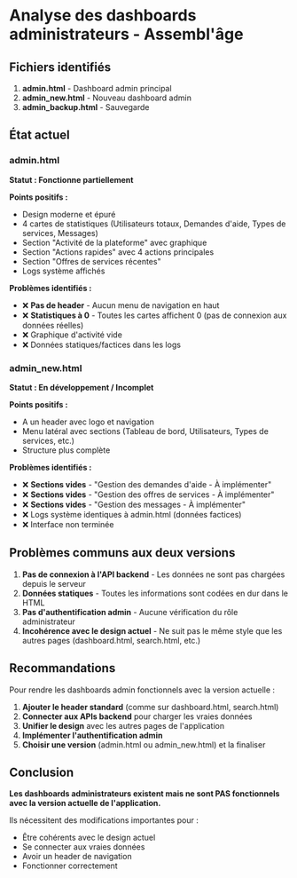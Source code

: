 # Analyse des dashboards administrateurs - Assembl'âge

## Fichiers identifiés

1. **admin.html** - Dashboard admin principal
2. **admin_new.html** - Nouveau dashboard admin
3. **admin_backup.html** - Sauvegarde

## État actuel

### admin.html
**Statut : Fonctionne partiellement**

**Points positifs :**
- Design moderne et épuré
- 4 cartes de statistiques (Utilisateurs totaux, Demandes d'aide, Types de services, Messages)
- Section "Activité de la plateforme" avec graphique
- Section "Actions rapides" avec 4 actions principales
- Section "Offres de services récentes"
- Logs système affichés

**Problèmes identifiés :**
- ❌ **Pas de header** - Aucun menu de navigation en haut
- ❌ **Statistiques à 0** - Toutes les cartes affichent 0 (pas de connexion aux données réelles)
- ❌ Graphique d'activité vide
- ❌ Données statiques/factices dans les logs

### admin_new.html
**Statut : En développement / Incomplet**

**Points positifs :**
- A un header avec logo et navigation
- Menu latéral avec sections (Tableau de bord, Utilisateurs, Types de services, etc.)
- Structure plus complète

**Problèmes identifiés :**
- ❌ **Sections vides** - "Gestion des demandes d'aide - À implémenter"
- ❌ **Sections vides** - "Gestion des offres de services - À implémenter"
- ❌ **Sections vides** - "Gestion des messages - À implémenter"
- ❌ Logs système identiques à admin.html (données factices)
- ❌ Interface non terminée

## Problèmes communs aux deux versions

1. **Pas de connexion à l'API backend** - Les données ne sont pas chargées depuis le serveur
2. **Données statiques** - Toutes les informations sont codées en dur dans le HTML
3. **Pas d'authentification admin** - Aucune vérification du rôle administrateur
4. **Incohérence avec le design actuel** - Ne suit pas le même style que les autres pages (dashboard.html, search.html, etc.)

## Recommandations

Pour rendre les dashboards admin fonctionnels avec la version actuelle :

1. **Ajouter le header standard** (comme sur dashboard.html, search.html)
2. **Connecter aux APIs backend** pour charger les vraies données
3. **Unifier le design** avec les autres pages de l'application
4. **Implémenter l'authentification admin**
5. **Choisir une version** (admin.html ou admin_new.html) et la finaliser

## Conclusion

**Les dashboards administrateurs existent mais ne sont PAS fonctionnels avec la version actuelle de l'application.**

Ils nécessitent des modifications importantes pour :
- Être cohérents avec le design actuel
- Se connecter aux vraies données
- Avoir un header de navigation
- Fonctionner correctement
